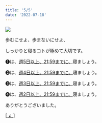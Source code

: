 ```yaml
---
title: '5/5'
date: '2022-07-18'
---
```

![](/images/a_05_.jpg)

歩むにせよ、歩まないにせよ、

しっかりと寝るコトが極めて大切です。

➊は、[週5日以上、21:59までに、]()寝ましょう。

➋は、[週4日以上、21:59までに、]()寝ましょう。

➌は、[週3日以上、21:59までに、]()寝ましょう。

➍は、[週2日以上、21:59までに、]()寝ましょう。

ありがとうございました。

[[ ↲ ]](/posts/00 "戻る")
